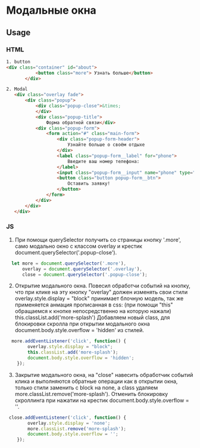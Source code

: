 # Модальные окна
## Usage
### HTML

 ```html
1. button
<div class="container" id="about">
			<button class="more"> Узнать больше</button>
		</div>
```
 ```html
2. Modal
	<div class="overlay fade">
		<div class="popup">
			<div class="popup-close">&times;
			</div>
			<div class="popup-title">
				Форма обратной связи</div>
			<div class="popup-form">
				<form action="#" class="main-form">
					<div class="popup-form-header">
						Узнайте больше о своём отдыхе
					</div>
					<label class="popup-form__label" for="phone">
						Введите ваш номер телефона:
					</label>
					<input class="popup-form__input" name="phone" type="tel" required placeholder="+7(978) 973 33 45">
					<button class="button popup-form__btn">
						Оставить заявку!
					</button>
				</form>
			</div>
		</div>
	</div>
```

### JS
  1. При помощи querySelector получить со страницы кнопку '.more', само модально окно с классом overlay и крестик document.querySelector('.popup-close').
  ```javascript
    let more = document.querySelector('.more'),
        overlay = document.querySelector('.overlay'),
        close = document.querySelector('.popup-close');
```
  
  2. Открытие модального окна. Повесил обработчи событий на кнопку, что при клике на эту кнопку "overlay" должен изменять свои стили overlay.style.display = "block" принимает блочную модель, так же применяется анмация прописанная в css: (при помощи "this" обращаемся к кнопке непосредственно на которую нажали) this.classList.add('more-splash') Добавляем новый class, для блокировки скролла при открытии модального окна document.body.style.overflow = 'hidden' из стилей.
```javascript
  more.addEventListener('click', function() {
        overlay.style.display = "block";
        this.classList.add('more-splash');
        document.body.style.overflow = 'hidden';
    });
  ```
  3. Закрытие модального окна, на "close" навесить обработчик событий клика и выполняются обратные операции как в открытии окна, только стили заменить с block на none, а class удаляем more.classList.remove('more-splash'). Отменить блокировку скроллинга при нажатии на крестик document.body.style.overflow = ''.
```javascript
 close.addEventListener('click', function() {
        overlay.style.display = 'none';
        more.classList.remove('more-splash');
        document.body.style.overflow = '';
    });
  ```
